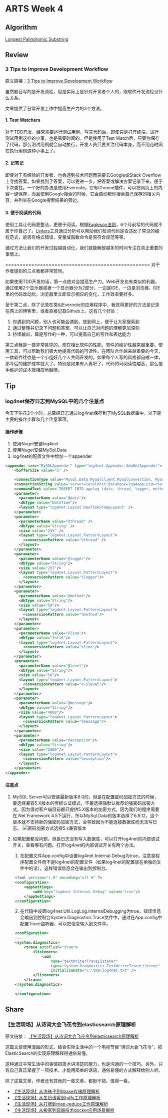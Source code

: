 # ARTS Week 4

## Algorithm
[Longest Palindromic Substring](https://github.com/xuqingxin/leetcode/blob/master/Algorithms/0005-Longest.Palindromic.Substring.md)

## Review
### 3 Tips to Improve Development Workflow
原文链接：[3 Tips to Improve Development Workflow](
https://medium.com/@lucaspenzeymoog/3-tips-to-improve-development-workflow-384310948fa1)

虽然题目写的是开发流程，但是实际上是针对开发者个人的，跟软件开发流程没什么关系。

文章提供了日常开发工作中提高生产力的3个方法。
#### 1. Test Watchers
对于TDD开发，经常需要运行测试用例。写完代码后，即使只是打开终端，进行测试用例这样的小事，也是需要时间的。但是使用了Test Watch后，只要你保存了代码，那么测试用例就会自动执行，开发人员只要关注代码本身，而不用花时间在执行用例这种小事上了。

#### 2. 记笔记
即使对于有经验的开发者，也会遇到技术问题而需要去Google或Stack Overflow上寻找答案。如果找到了答案，可以更进一步，把答案或解决方案记录下来，便于下次查找。一个好的办法是使用Evernote。它有Chrome插件，可以把网页上的内容一键保存，而且使用Google搜索的时候，它会自动帮你搜索自己保存的相关内容，并列举在Google搜索结果的旁边。

#### 3. 便于阅读的代码
使用工具让代码更整洁，更便于阅读。根据[Eagleson法则](
https://github.com/xuqingxin/arts/blob/master/arts-3.md)，6个月前写的代码就不属于你自己了。[Linters](https://en.wikipedia.org/wiki/Lint_%28software%29)工具通过分析可以帮助我们检测代码是否违反了常见的编程范式，是否有格式错误，变量或函数命令是否符合规范等等。

通过方法让我们的开发过程越自动化，我们就能解放越多的时间专注在真正重要的事情上。

==================================================
对于作者提到的三点我都非常赞同。

如果使用TDD开发的话，第一点绝对会提高生产力。Web开发也有类似的利器，通过使用2个显示器或者一个显示器分为2部分，一边是IDE，一边是浏览器，IDE里的代码改动后，浏览器里立即显示相应的变化，工作效率要好多。

至于第二点，除了记录在类似Evernote的应用程序中，我觉得更好的方法是记录在网上的博客里，或者直接记载Github上。这有几个好处：
1. 你遇到的问题，别人也可能会遇到。放到网上，便于让大家搜索到
2. 通过整理并记录下问题和答案，可以让自己对问题的理解更加深刻
3. 持续输出，算是写作的一种，可以提高自己的写作和表达能力

第三点我是一直非常推崇的。现在相比软件的性能，软件的维护性越来越重要。使用工具，可以帮助我们极大地提高代码的可读性。在团队合作越来越重要的今天，一款软件往往是一个小组好几个人共同开发的。如果每个人写的风格都自成一体，那今后的维护成本就大了。特别是如果有人离职了，代码的可阅读性越高，那么接手维护的成本就相应地越低。

## Tip
### log4net保存日志到MySQL中的几个注意点

今天下午花2个小时，总算把日志通过log4net保存到了MySQL数据库中，以下是主要的操作步骤和几个注意事项。

#### 操作步骤
1. 使用Nuget安装log4net
2. 使用Nuget安装MySql.Data
3. log4net的配置文件中增加一个appender

```xml
<appender name="MySQLAppender" type="log4net.Appender.AdoNetAppender">
    <bufferSize value="1" />

    <connectionType value="MySql.Data.MySqlClient.MySqlConnection, MySql.Data"/>
    <connectionString value="server=localhost;database=log4app;uid=root;pwd=root;" />
    <commandText value="INSERT INTO applog (date, thread, logger, method, line, level, message, exception) VALUES (@date, @thread, @logger, @method, @line, @level, @message, @exception)" />
    <parameter>
      <parameterName value="@date"/>
      <dbType value="DateTime"/>
      <layout type="log4net.Layout.RawTimeStampLayout" />
    </parameter>
    <parameter>
      <parameterName value="@thread" />
      <dbType value="String" />
      <size value="255" />
      <layout type="log4net.Layout.PatternLayout">
        <conversionPattern value="%thread" />
      </layout>
    </parameter>
    <parameter>
      <parameterName value="@logger"/>
      <dbType value="String"/>
      <size value="255"/>
      <layout type="log4net.Layout.PatternLayout">
        <conversionPattern value="%logger"/>
      </layout>
    </parameter>
    <parameter>
      <parameterName value="@method"/>
      <dbType value="String"/>
      <size value="50"/>
      <layout type="log4net.Layout.PatternLayout">
        <conversionPattern value="%method"/>
      </layout>
    </parameter>
    <parameter>
      <parameterName value="@line"/>
      <dbType value="Int16"/>
      <layout type="log4net.Layout.PatternLayout">
        <conversionPattern value="%line"/>
      </layout>
    </parameter>
    <parameter>
      <parameterName value="@level"/>
      <dbType value="String"/>
      <size value="50"/>
      <layout type="log4net.Layout.PatternLayout">
        <conversionPattern value="%-5level"/>
      </layout>
    </parameter>
    <parameter>
      <parameterName value="@message"/>
      <dbType value="String"/>
      <size value="4000"/>
      <layout type="log4net.Layout.PatternLayout">
        <conversionPattern value="%message"/>
      </layout>
    </parameter>
    <parameter>
      <parameterName value="@exception"/>
      <dbType value="String"/>
      <size value="2000"/>
      <layout type="log4net.Layout.PatternLayout">
        <conversionPattern value="%exception"/>
      </layout>
    </parameter>
</appender>
```

#### 注意点
1. MySQL Server可以安装最新版本8.0的，但是在配置密码加密方式的时候，要选择兼容5.X版本的传统认证模式，不要选择强默认推荐的强密码加密方式。因为很对客户端目前都只提供5.X版本的加密方式。因为我们的程序需要在.Net Framework 4.5下运行，所以MySql.Data的版本选择了6.9.12，这个版本就不支持新的强密码加密方式，会导致因为不能连接数据库而无法写日志。
![密码加密方式选择5.x兼容版本](https://github.com/xuqingxin/arts/blob/master/images/Tip4/1.png)

2. 如果配置都没问题，但是日志没有写入数据库，可以打开log4net的内部调试开关，查看哪有问题。打开log4net的内部调试开关有两个办法。
   
   1. 在配置文件App.config中设置log4net.Internal.Debug为true，注意是程序配置文件而不是log4net的配置文件（如果log4net的配置放在单独的文件中的话）。这样错误信息会在输出到控制台。
   ```xml
    <?xml version="1.0" encoding="utf-8" ?>
    <configuration>
        <appSettings>
            <add key="log4net.Internal.Debug" value="true"/>
        </appSettings>
    </configuration>
   ```

   2. 在代码中设置log4net.Util.LogLog.InternalDebugging为true，错误信息会输出到控制台System.Diagnostics.Trace文件中，通过在App.config中配置Trace监听器，可以把信息输入到文件中。
   ```xml
    <configuration>
    ...
    <system.diagnostics>
        <trace autoflush="true">
            <listeners>
                <add 
                    name="textWriterTraceListener" 
                    type="System.Diagnostics.TextWriterTraceListener" 
                    initializeData="C:\tmp\log4net.txt" />
            </listeners>
        </trace>
    </system.diagnostics>
    ...
    </configuration>
   ```


## Share
### 【生活现场】从诗词大会飞花令到elasticsearch原理解析

原文链接：
[【生活现场】从诗词大会飞花令到elasticsearch原理解析](
https://mp.weixin.qq.com/s/LD2VG6dRNYXOO9KE38F_Mg)

这篇文章使用漫画的形式，结合实际生活中的一个电视节目“诗词大会飞花令”，把ElasticSearch的实现原理解释得通俗易懂。

这种通过平常生活中的事情把技术讲清楚的能力，也是沟通的一个技巧。另外，只有自己真正掌握了一项技术，才能用简单的话语，通俗易懂的方式解释给别人听。

除了这篇文章，作者还有其他的一些文章，都挺不错，值得一看。
* [【生活现场】从洗袜子到hbase存储原理解析](
https://mp.weixin.qq.com/s?__biz=MzIzMTE1ODkyNQ==&mid=2649411489&idx=1&sn=cc830718ac8af0287a0f2c4a880a87c9)
* [【生活现场】从生日请客到hdfs工作原理解析](
https://mp.weixin.qq.com/s?__biz=MzIzMTE1ODkyNQ==&mid=2649411210&idx=1&sn=749f6a034d91ed3292a9f7167dee9c41)
* [【生活现场】从打牌到map-reduce工作原理解析](
https://mp.weixin.qq.com/s?__biz=MzIzMTE1ODkyNQ==&mid=2649411054&idx=1&sn=f5fc02ccfb32cbe0421f13255027ae3f)
* [【生活现场】从搬家到容器技术docker应用场景解析](
https://mp.weixin.qq.com/s?__biz=MzIzMTE1ODkyNQ==&mid=2649410963&idx=1&sn=dab123af8a39a0d7eb3d06c22b5d7ad9)